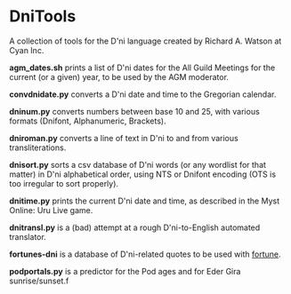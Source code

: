 # DniTools
A collection of tools for the D'ni language created by Richard A. Watson at Cyan Inc.

**agm_dates.sh** prints a list of D'ni dates for the All Guild Meetings for the current (or a given) year, to be used by the AGM moderator.

**convdnidate.py** converts a D'ni date and time to the Gregorian calendar.

**dninum.py** converts numbers between base 10 and 25, with various formats (Dnifont, Alphanumeric, Brackets).

**dniroman.py** converts a line of text in D'ni to and from various transliterations.

**dnisort.py** sorts a csv database of D'ni words (or any wordlist for that matter) in D'ni alphabetical order, using NTS or Dnifont encoding (OTS is too irregular to sort properly).

**dnitime.py** prints the current D'ni date and time, as described in the Myst Online: Uru Live game.

**dnitransl.py** is a (bad) attempt at a rough D'ni-to-English automated translator.

**fortunes-dni** is a database of D'ni-related quotes to be used with [fortune](https://wiki.archlinux.org/title/Fortune#Creating_custom_files).

**podportals.py** is a predictor for the Pod ages and for Eder Gira sunrise/sunset.f
